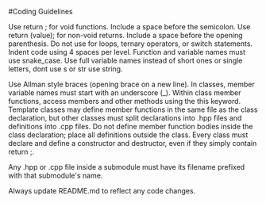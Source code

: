 #Coding Guidelines

Use return ; for void functions. Include a space before the semicolon.
Use return (value); for non-void returns. Include a space before the opening parenthesis.
Do not use for loops, ternary operators, or switch statements.
Indent code using 4 spaces per level.
Function and variable names must use snake_case.
Use full variable names instead of short ones or single letters, dont use s or str use string.

Use Allman style braces (opening brace on a new line).
In classes, member variable names must start with an underscore (_).
Within class member functions, access members and other methods using the this keyword.
Template classes may define member functions in the same file as the class declaration, but
other classes must split declarations into .hpp files and definitions into .cpp files.
Do not define member function bodies inside the class declaration; place all definitions outside the class.
Every class must declare and define a constructor and destructor, even if they simply contain return ;.

Any .hpp or .cpp file inside a submodule must have its filename prefixed with that submodule's name.

Always update README.md to reflect any code changes.
